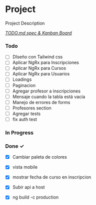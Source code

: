 # Project

Project Description

<em>[TODO.md spec & Kanban Board](https://bit.ly/3fCwKfM)</em>

### Todo

- [ ] DIseño con Tailwind css  
- [ ] Aplicar NgRx para Inscripciones  
- [ ] Aplicar NgRx para Cursos  
- [ ] Aplicar NgRx para Usuarios  
- [ ] Loadings  
- [ ] Paginacion  
- [ ] Agregar profesor a inscripciones  
- [ ] Mensaje cuando la tabla está vacía  
- [ ] Manejo de errores de forms  
- [ ] Profesores section  
- [ ] Agregar tests  
- [ ] fix auth test  

### In Progress


### Done ✓

- [x] Cambiar paleta de colores  
- [x] vista mobile  
- [x] mostrar fecha de curso en inscripcion  
- [x] Subir api a host  
- [x] ng build -c production  

